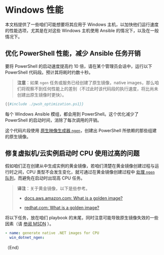 # Windows 性能

本文档提供了一些咱们可能想要将其应用于 Windows 主机，以加快他们运行速度的性能选项，尤其是在对这些 Windows 主机使用 Ansible 的情况下，以及在一般情况下。

## 优化 PowerShell 性能，减少 Ansible 任务开销


要将 PowerShell 的启动速度提高约 10 倍，请在某个管理员会话中，运行以下 PowerShell 代码段。预计其将耗时约数十秒。

> **注意**：如果 `ngen` 任务或服务已经创建了原生镜像，native images，那么咱们将观察不到任何性能上的差别（不过此时该代码段的执行速度，将比尚未创建出原生镜像时更快）。


```powershell
{{#include ./pwsh_optimization.ps1}}
```

每个 Windows Ansible 模组，都会用到 PowerShell。这个优化减少了 PowerShell 的启动时间，消除了每次调用的开销。


这个代码片段使用 [原生映像生成器 `ngen`](https://docs.microsoft.com/en-us/dotnet/framework/tools/ngen-exe-native-image-generator#WhenToUse)，创建出 PowerShell 所依赖的那些组建的原生镜像。


## 修复虚拟机/云实例启动时 CPU 使用过高的问题


假如咱们正在创建从中生成实例的黄金镜像，若咱们清楚在黄金镜像创建过程与运行时之间，CPU 类型不会发生变化，就可通过在黄金镜像创建过程中 [处理 `ngen` 队列](https://docs.microsoft.com/en-us/dotnet/framework/tools/ngen-exe-native-image-generator#native-image-service)，而避免在启动时出现高 CPU 任务。


> **译注**：关于黄金镜像，以下是些参考。
>
> - [docs.aws.amazon.com: What is a golden image?](https://docs.aws.amazon.com/prescriptive-guidance/latest/iot-greengrass-golden-images/overview.html)
>
> - [redhat.com: What is a golden image?](https://www.redhat.com/en/topics/linux/what-is-a-golden-image)


将以下任务，放在咱们 playbook 的末尾，同时注意可能导致原生镜像失效的一些因素（请 [参阅 MSDN](https://docs.microsoft.com/en-us/dotnet/framework/tools/ngen-exe-native-image-generator#native-images-and-jit-compilation) ）。


```yaml
- name: generate native .NET images for CPU
  win_dotnet_ngen:
```

（End）


